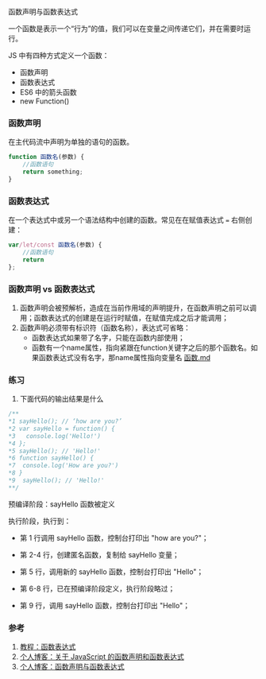 函数声明与函数表达式

一个函数是表示一个“行为”的值，我们可以在变量之间传递它们，并在需要时运行。

JS 中有四种方式定义一个函数：
- 函数声明
- 函数表达式
- ES6 中的箭头函数
- new Function()

### 函数声明
在主代码流中声明为单独的语句的函数。

```javascript
function 函数名(参数) {
	//函数语句
	return something;
}
```

### 函数表达式
在一个表达式中或另一个语法结构中创建的函数。常见在在赋值表达式 `=` 右侧创建：
```javascript
var/let/const 函数名(参数) {
	//函数语句
	return
};
```

### 函数声明 vs 函数表达式
1. 函数声明会被预解析，造成在当前作用域的声明提升，在函数声明之前可以调用；函数表达式的创建是在运行时赋值，在赋值完成之后才能调用；
2. 函数声明必须带有标识符（函数名称），表达式可省略：
	- 函数表达式如果带了名字，只能在函数内部使用；
	- 函数有一个name属性，指向紧跟在function关键字之后的那个函数名。如果函数表达式没有名字，那name属性指向变量名 [函数.md](函数.md) 

### 练习
1. 下面代码的输出结果是什么
```javascript
/**
*1 sayHello(); // ‘how are you?’ 
*2 var sayHello = function() {
*3   console.log('Hello!')
*4 };
*5 sayHello(); // 'Hello!'
*6 function sayHello() {
*7 	console.log('How are you?')
*8 }
*9	sayHello(); // 'Hello!'
**/
```

预编译阶段：sayHello 函数被定义

执行阶段，执行到：

- 第 1 行调用 sayHello 函数，控制台打印出 "how are you?"；

- 第 2-4 行，创建匿名函数，复制给 sayHello 变量；

- 第 5 行，调用新的 sayHello 函数，控制台打印出 "Hello"；

- 第 6-8 行，已在预编译阶段定义，执行阶段略过；

- 第 9 行，调用 sayHello 函数，控制台打印出 "Hello"；

  

### 参考

1. [教程：函数表达式](https://zh.javascript.info/function-expressions)
2. [个人博客：关于 JavaScript 的函数声明和函数表达式](https://github.com/Wscats/articles/issues/73)
3. [个人博客：函数声明与函数表达式](https://segmentfault.com/a/1190000016496022)
